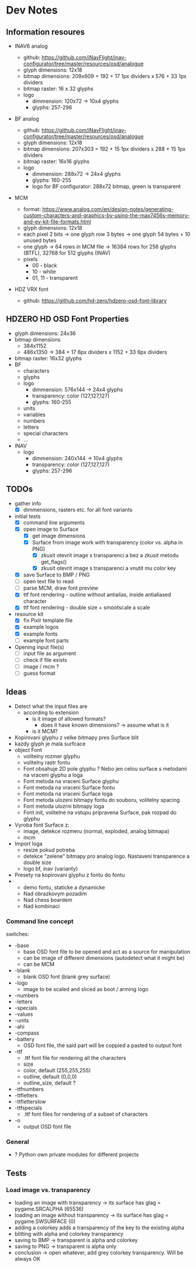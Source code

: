 # Dev Notes

## Information resoures
* INAV6 analog
  * github: https://github.com/iNavFlight/inav-configurator/tree/master/resources/osd/analogue
  * glyph dimensions: 12x18
  * bitmap dimensions: 209x609 = 192 + 17 1px dividers x 576 + 33 1px dividers
  * bitmap raster: 16 x 32 glyphs
  * logo
    * dimmension: 120x72 -> 10x4 glyphs
    * glyphs: 257-296

* BF analog
  * github: https://github.com/iNavFlight/inav-configurator/tree/master/resources/osd/analogue
  * glyph dimensions: 12x18
  * bitmap dimensions: 207x303 = 192 + 15 1px dividers x 288 + 15 1px dividers
  * bitmap raster: 16x16 glyphs
  * logo
    * dimmension: 288x72 -> 24x4 glyphs
    * glyphs: 160-255
    * logo for BF configurator: 288x72 bitmap, green is transparent

* MCM
  * format: https://www.analog.com/en/design-notes/generating-custom-characters-and-graphics-by-using-the-max7456s-memory-and-ev-kit-file-formats.html
  * glyph dimensions: 12x18
  * each pixel 2 bits -> one glyph row 3 bytes -> one glyph 54 bytes + 10 unused bytes
  * one glyph -> 64 rows in MCM file -> 16384 rows for 256 glyphs (BTFL), 32768 for 512 glyphs (INAV)
  * pixels
    * 00 - black
    * 10 - white
    * 01, 11 - transparent  

* HDZ VRX font
  * github: https://github.com/hd-zero/hdzero-osd-font-library

## HDZERO HD OSD Font Properties

* glyph dimensions: 24x36
* bitmap dimensions
  * 384x1152
  * 486x1350 ->  384 + 17 6px dividers x 1152 + 33 6px dividers
* bitmap raster: 16x32 glyphs
* BF
  * characters
  * glyphs
  * logo
    * dimmension: 576x144 -> 24x4 glyphs
    * transparency: color (127,127,127)
    * glyphs: 160-255
  * units
  * variables
  * numbers
  * letters
  * special characters
  * ...
* INAV
  * logo
    * dimmension: 240x144 -> 10x4 glyphs
    * transparency: color (127,127,127)
    * glyphs: 257-296

## TODOs

* gather info
  * [x] dimmensions, rasters etc. for all font variants
* initial tests
  * [x] command line arguments
  * [x] open image to Surface
    * [x] get image dimensions
    * [x] Surface from image work with transparency (color vs. alpha in PNG)
      * [x] zkusit otevrit image s transparenci a bez a zkusit metodu get_flags()
      * [x] zkusit otevrit image s transparenci a vnutit mu color key
  * [x] save Surface to BMP / PNG
  * [ ] open text file to read
  * [ ] parse MCM, draw font preview
  * [x] ttf font rendering - outline without antialias, inside antialiased character
  * [x] ttf font rendering - double size + smootscale a scale
* resource kit
  * [x] fix Pixlr template file
  * [x] example logos
  * [x] example fonts
  * [ ] example font parts
* Opening input file(s)
  * [ ] input file as argument
  * [ ] check if file exists
  * [ ] image / mcm ?
  * [ ] guess format

## Ideas

* Detect what the input files are
  * according to extension
    * is it image of allowed formats?
      * does it have known dimensions? -> assume what is it
    * is it MCM?
* Kopirovani glyphu z velke bitmapy pres Surface blit
* kazdy glyph je mala surfcace
* object Font
  * volitelny rozmer glyphu
  * volitelny rastr fontu
  * Font obsahuje 2D pole glyphu ? Nebo jen celou surface s metodami na vraceni glyphu a loga
  * Font metoda na vraceni Surface glyphu
  * Font metoda na vraceni Surface fontu
  * Font metoda na vraceni Surface loga
  * Font metoda ulozeni bitmapy fontu do souboru, volitelny spacing
  * Font metoda ulozrni bitmapy loga
  * Font init, volitelne na vstupu pripravena Surface, pak rozpad do glyphu
* Vyroba font Surface z:
  * image, detekce rozmeru (normal, exploded, analog bitmapa)
  * mcm
* Import loga
  * resize pokud potreba
  * detekce "zelene" bitmapy pro analog logo. Nastaveni transparence a double size
  * logo bf, inav (varianty)
* Presety na kopirovani glyphu z fontu do fontu
* * demo fontu, staticke a dynamicke 
  * Nad obrazkovym pozadim
  * Nad chess boardem
  * Nad kombinaci

### Command line concept

switches:
* -base
  * base OSD font file to be opened and act as a source for manipulation
  * can be image of different dimensions (autodetect what it might be)
  * can be MCM
* -blank
  * blank OSD font (blank grey surface)
* -logo
  * image to be scaled and sliced as boot / arming logo
* -numbers
* -letters
* -specials
* -values
* -units
* -ahi
* -compass
* -battery
  * OSD font file, the said part will be coppied a pasted to output font
* -ttf
  * .ttf font file for rendering all the characters
  * size
  * color, default (255,255,255)
  * outline, default (0,0,0)
  * outline_size, default ?
* -ttfnumbers
* -ttfletters
* -ttfletterslow
* -ttfspecials
  * .ttf font files for rendering of a subset of characters
* -o
  * output OSD font file

### General

* ? Python own private modules for different projects

## Tests

### Load image vs. transparency

* loading an image with transparency -> its surface has glag = pygame.SRCALPHA (65536)
* loading an image without transparency -> its surface has glag = pygame.SWSURFACE (0)
* adding a colorkey adds a transparency of the key to the existing alpha
* blitting with alpha and colorkey transparency
* saving to BMP -> transparent is alpha and colorkey
* saving to PNG -> transparent is alpha only
* conclusion -> open whatever, add grey colorkey transparency. Will be always OK
